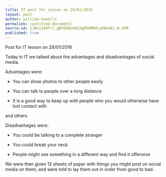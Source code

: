 ```yaml
---
title: IT post for lesson on 29/01/2016
layout: post
author: william.howells
permalink: /untitled-document/
source-id: 1JNvx15UTrc_gWtEA8n4A23gQ5VMRULy99e4Ei-H_4SM
published: true
---
```

Post for IT lesson on 29/01/2016

Today in IT we talked about the advantages and disadvantages of social media.  

Advantages were:

* You can show photos to other people easily

* You can talk to people over a long distance

* It is a good way to keep up with people who you would otherwise have lost contact with

and others

Disadvantages were:

* You could be talking to a complete stranger

* You could break your neck

* People might see something in a different way and find it offensive

We were then given 12 sheets of paper with things you might post on social media on them, and were told to lay them out in order from good to bad.

